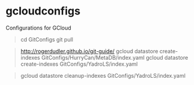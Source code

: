 # gcloudconfigs
Configurations for GCloud

>cd GitConfigs
>git pull

>http://rogerdudler.github.io/git-guide/
>gcloud datastore create-indexes GitConfigs/HurryCan/MetaDB/index.yaml
>gcloud datastore create-indexes GitConfigs/YadroLS/index.yaml

>gcloud datastore cleanup-indexes GitConfigs/YadroLS/index.yaml